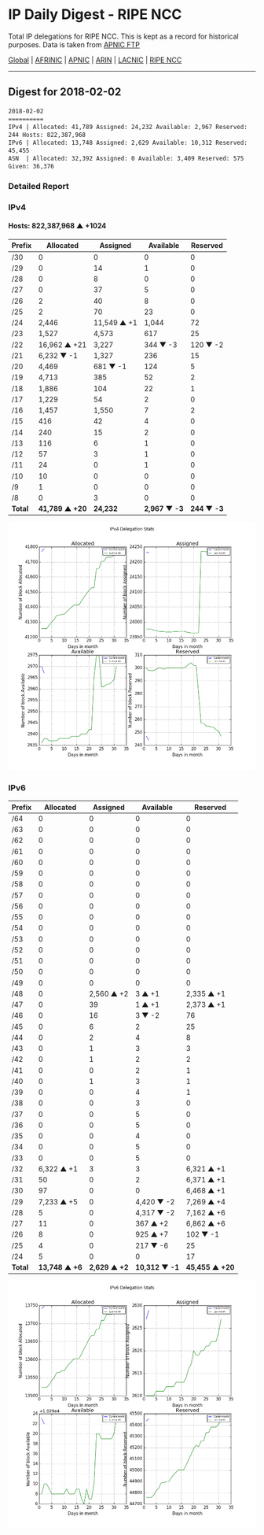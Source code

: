 # IP Daily Digest - RIPE NCC

Total IP delegations for RIPE NCC. This is kept as a record for historical purposes. Data is taken from [APNIC FTP](https://ftp.apnic.net/)

[Global](https://github.com/csmets/IP-Daily-Digest) | [AFRINIC](https://github.com/csmets/IP-Daily-Digest/tree/master/archives/AFRINIC) | [APNIC](https://github.com/csmets/IP-Daily-Digest/tree/master/archives/APNIC) | [ARIN](https://github.com/csmets/IP-Daily-Digest/tree/master/archives/ARIN) | [LACNIC](https://github.com/csmets/IP-Daily-Digest/tree/master/archives/LACNIC) | [RIPE NCC](https://github.com/csmets/IP-Daily-Digest/tree/master/archives/RIPE_NCC)

---

## Digest for 2018-02-02
```
2018-02-02
==========
IPv4 | Allocated: 41,789 Assigned: 24,232 Available: 2,967 Reserved: 244 Hosts: 822,387,968
IPv6 | Allocated: 13,748 Assigned: 2,629 Available: 10,312 Reserved: 45,455
ASN  | Allocated: 32,392 Assigned: 0 Available: 3,409 Reserved: 575 Given: 36,376
```

### Detailed Report

### IPv4

#### Hosts: **822,387,968 ▲ +1024**

| Prefix | Allocated | Assigned | Available | Reserved |
| ----- | ----- | ----- | ----- | ----- |
| /30 | 0 | 0 | 0 | 0 |
| /29 | 0 | 14 | 1 | 0 |
| /28 | 0 | 8 | 0 | 0 |
| /27 | 0 | 37 | 5 | 0 |
| /26 | 2 | 40 | 8 | 0 |
| /25 | 2 | 70 | 23 | 0 |
| /24 | 2,446 | 11,549 ▲ +1 | 1,044 | 72 |
| /23 | 1,527 | 4,573 | 617 | 25 |
| /22 | 16,962 ▲ +21 | 3,227 | 344 ▼ -3 | 120 ▼ -2 |
| /21 | 6,232 ▼ -1 | 1,327 | 236 | 15 |
| /20 | 4,469 | 681 ▼ -1 | 124 | 5 |
| /19 | 4,713 | 385 | 52 | 2 |
| /18 | 1,886 | 104 | 22 | 1 |
| /17 | 1,229 | 54 | 2 | 0 |
| /16 | 1,457 | 1,550 | 7 | 2 |
| /15 | 416 | 42 | 4 | 0 |
| /14 | 240 | 15 | 2 | 0 |
| /13 | 116 | 6 | 1 | 0 |
| /12 | 57 | 3 | 1 | 0 |
| /11 | 24 | 0 | 1 | 0 |
| /10 | 10 | 0 | 0 | 0 |
| /9 | 1 | 0 | 0 | 0 |
| /8 | 0 | 3 | 0 | 0 |
| **Total** | **41,789 ▲ +20** | **24,232** | **2,967 ▼ -3** | **244 ▼ -3** |

![ipv4-stats](ipv4-figure.png)

### IPv6

| Prefix | Allocated | Assigned | Available | Reserved |
| ----- | ----- | ----- | ----- | ----- |
| /64 | 0 | 0 | 0 | 0 |
| /63 | 0 | 0 | 0 | 0 |
| /62 | 0 | 0 | 0 | 0 |
| /61 | 0 | 0 | 0 | 0 |
| /60 | 0 | 0 | 0 | 0 |
| /59 | 0 | 0 | 0 | 0 |
| /58 | 0 | 0 | 0 | 0 |
| /57 | 0 | 0 | 0 | 0 |
| /56 | 0 | 0 | 0 | 0 |
| /55 | 0 | 0 | 0 | 0 |
| /54 | 0 | 0 | 0 | 0 |
| /53 | 0 | 0 | 0 | 0 |
| /52 | 0 | 0 | 0 | 0 |
| /51 | 0 | 0 | 0 | 0 |
| /50 | 0 | 0 | 0 | 0 |
| /49 | 0 | 0 | 0 | 0 |
| /48 | 0 | 2,560 ▲ +2 | 3 ▲ +1 | 2,335 ▲ +1 |
| /47 | 0 | 39 | 1 ▲ +1 | 2,373 ▲ +1 |
| /46 | 0 | 16 | 3 ▼ -2 | 76 |
| /45 | 0 | 6 | 2 | 25 |
| /44 | 0 | 2 | 4 | 8 |
| /43 | 0 | 1 | 3 | 3 |
| /42 | 0 | 1 | 2 | 2 |
| /41 | 0 | 0 | 2 | 1 |
| /40 | 0 | 1 | 3 | 1 |
| /39 | 0 | 0 | 4 | 1 |
| /38 | 0 | 0 | 3 | 0 |
| /37 | 0 | 0 | 5 | 0 |
| /36 | 0 | 0 | 5 | 0 |
| /35 | 0 | 0 | 4 | 0 |
| /34 | 0 | 0 | 5 | 0 |
| /33 | 0 | 0 | 5 | 0 |
| /32 | 6,322 ▲ +1 | 3 | 3 | 6,321 ▲ +1 |
| /31 | 50 | 0 | 2 | 6,371 ▲ +1 |
| /30 | 97 | 0 | 0 | 6,468 ▲ +1 |
| /29 | 7,233 ▲ +5 | 0 | 4,420 ▼ -2 | 7,269 ▲ +4 |
| /28 | 5 | 0 | 4,317 ▼ -2 | 7,162 ▲ +6 |
| /27 | 11 | 0 | 367 ▲ +2 | 6,862 ▲ +6 |
| /26 | 8 | 0 | 925 ▲ +7 | 102 ▼ -1 |
| /25 | 4 | 0 | 217 ▼ -6 | 25 |
| /24 | 5 | 0 | 0 | 17 |
| **Total** | **13,748 ▲ +6** | **2,629 ▲ +2** | **10,312 ▼ -1** | **45,455 ▲ +20** |

![ipv6-stats](ipv6-figure.png)